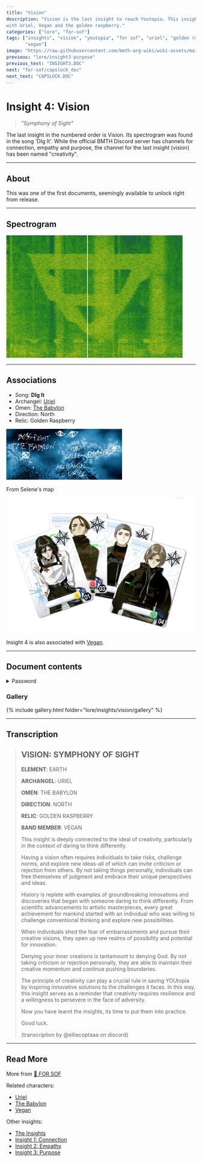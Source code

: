 ```yaml
---
title: "Vision"
description: "Vision is the last insight to reach Youtopia. This insight is associated 
with Uriel, Vegan and the golden raspberry."
categories: ["lore", "for-sof"]
tags: ["insights", "vision", "youtopia", "for sof", "uriel", "golden raspberry", 
       "vegan"]
image: "https://raw.githubusercontent.com/bmth-arg-wiki/wiki-assets/main/lore/insights/vision/gallery/img.png"
previous: "lore/insight3-purpose"
previous_text: "INSIGHT3.DOC"
next: "for-sof/capslock_doc"
next_text: "CAPSLOCK.DOC"
---
```


# Insight 4: Vision

> *"Symphony of Sight"*

The last insight in the numbered order is Vision. Its spectrogram was found in the song 'DIg It'. 
While the official BMTH Discord server has channels for connection, empathy and purpose, the channel 
for the last insight (vision) has been named "creativity".

***

## About

This was one of the first documents, seemingly available to unlock right from release.

***

## Spectrogram

![Spectrogram of the Vision symbol](https://raw.githubusercontent.com/bmth-arg-wiki/wiki-assets/main/lore/insights/vision/vision_spectogram.png)

***

## Associations

- Song: **DIg It**
- Archangel: [Uriel](../characters/uriel)
- Omen: [The Babylon](../characters/babylon)
- Direction: North
- Relic: Golden Raspberry

![Region on Selene's map](https://raw.githubusercontent.com/bmth-arg-wiki/wiki-assets/main/lore/insights/vision/vision-selenes-map.png)

From Selene's map

![Band card with Vegan and vision logo](https://raw.githubusercontent.com/bmth-arg-wiki/wiki-assets/main/characters/band-cards.png)

Insight 4 is also associated with [Vegan](../characters/vegan).

***

## Document contents

<details class="password">
  <summary>Password</summary>

vision
</details>

### Gallery

{% include gallery.html folder="lore/insights/vision/gallery" %}

***

## Transcription

> ## VISION: SYMPHONY OF SIGHT 
>
> **ELEMENT**: EARTH
> 
> **ARCHANGEL**: URIEL
> 
> **OMEN**: THE BABYLON
> 
> **DIRECTION**: NORTH
> 
> **RELIC**: GOLDEN RASPBERRY
> 
> **BAND MEMBER**: VEGAN
>
> This insight is deeply connected to the ideal of creativity, particularly in the context of daring to think differently. 
>
> Having a vision often requires individuals to take risks, challenge norms, and explore new ideas-all of which can invite criticism or rejection from others. By not taking things personally, individuals can free themselves of judgment and embrace their unique perspectives and ideas.
>
> History is replete with examples of groundbreaking innovations and discoveries that began with someone daring to think differently. From scientific advancements to artistic masterpieces, every great achievement for mankind started with an individual who was willing to challenge conventional thinking and explore new possibilities.
>
> When individuals shed the fear of embarrassments and pursue their creative visions, they open up new realms of possibility and potential for innovation.
>
> Denying your inner creations is tantamount to denying God. By not taking criticism or rejection personally, they are able to maintain their creative momentum and continue pushing boundaries.
>
> The principle of creativity can play a crucial rule in saving YOUtopia by inspiring innovative solutions to the challenges it faces. In this way, this insight serves as a reminder that creativity requires resilience and a willingness to persevere in the face of adversity.
>
> Now you have learnt the insights, its time to put them into practice.
>
> Good luck.
>
> (transcription by @elliecoptaaa on discord)

***

## Read More

More from [📁 FOR SOF](../for-sof)

Related characters:

- [Uriel](../characters/uriel)
- [The Babylon](../characters/babylon)
- [Vegan](../characters/vegan)

Other insights:

- [The Insights](insights)
- [Insight 1: Connection](insight1-connection)
- [Insight 2: Empathy](insight2-empathy)
- [Insight 3: Purpose](insight3-purpose)
